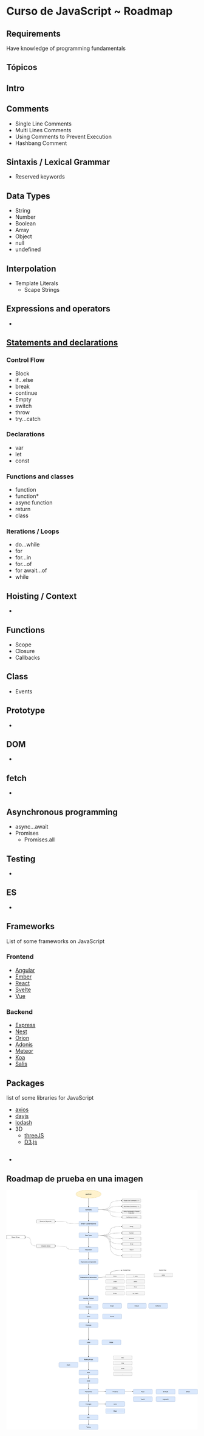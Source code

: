 # Curso de JavaScript ~ Roadmap


## Requirements

Have knowledge of programming fundamentals

## Tópicos


## Intro


## Comments

- Single Line Comments
- Multi Lines Comments
- Using Comments to Prevent Execution
- Hashbang Comment

## Sintaxis / Lexical Grammar

- Reserved keywords

## Data Types
- String
- Number
- Boolean
- Array
- Object
- null
- undefined

## Interpolation 

- Template Literals
    - Scape Strings

## Expressions and operators

- 

## [Statements and declarations](https://developer.mozilla.org/en-US/docs/Web/JavaScript/Reference/Statements)

### Control Flow
- Block
- if...else
- break
- continue
- Empty
- switch
- throw
- try...catch

### Declarations

- var
- let
- const

### Functions and classes

- function 
- function*
- async function
- return
- class

### Iterations / Loops
- do...while
- for
- for...in
- for...of
- for await...of
- while


## Hoisting / Context

- 

## Functions

- Scope
- Closure
- Callbacks

## Class

- Events

## Prototype

- 


## DOM

- 

## fetch

- 

## Asynchronous programming

- async...await
- Promises
    - Promises.all


## Testing

- 

## ES

- 

## Frameworks

List of some frameworks on JavaScript

### Frontend
- [Angular](https://angularjs.org/)
- [Ember](https://emberjs.com/)
- [React](https://reactjs.org/)
- [Svelte](https://svelte.dev/)
- [Vue](https://vuejs.org/)

### Backend

- [Express](https://expressjs.com/es/)
- [Nest](https://nestjs.com/)
- [Orion](https://orionjs.com/)
- [Adonis](https://adonisjs.com/)
- [Meteor](https://www.meteor.com/)
- [Koa](https://koajs.com/)
- [Salis](https://sailsjs.com/)

## Packages

list of some libraries for JavaScript

- [axios](https://axios-http.com/)
- [dayjs](https://day.js.org/)
- [lodash](https://lodash.com/)
- 3D
    - [threeJS](https://threejs.org/)
    - [D3.js](https://d3js.org/)

## 

- 

## Roadmap de prueba en una imagen

![Image](./src/images/test-roadmap.png)
